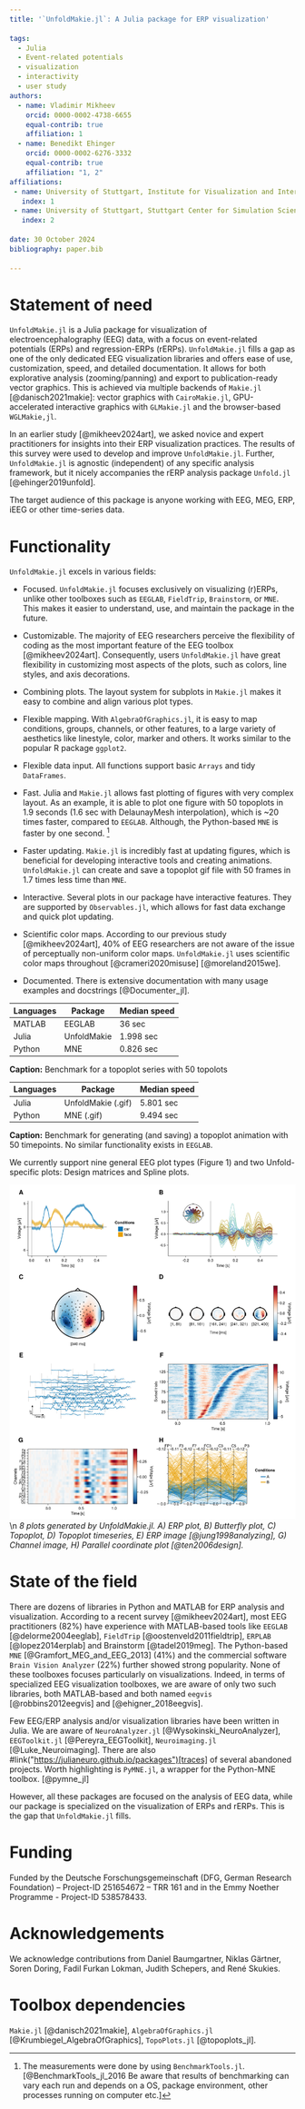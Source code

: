```yaml
---
title: '`UnfoldMakie.jl`: A Julia package for ERP visualization'

tags:
  - Julia
  - Event-related potentials
  - visualization
  - interactivity 
  - user study
authors:
  - name: Vladimir Mikheev
    orcid: 0000-0002-4738-6655
    equal-contrib: true
    affiliation: 1
  - name: Benedikt Ehinger
    orcid: 0000-0002-6276-3332
    equal-contrib: true
    affiliation: "1, 2"
affiliations:
 - name: University of Stuttgart, Institute for Visualization and Interactive Systems, Germany
   index: 1
 - name: University of Stuttgart, Stuttgart Center for Simulation Science, Germany
   index: 2

date: 30 October 2024
bibliography: paper.bib

---
```



# Statement of need

`UnfoldMakie.jl` is a Julia package for visualization of electroencephalography (EEG) data, with a focus on event-related potentials (ERPs) and regression-ERPs (rERPs). `UnfoldMakie.jl` fills a gap as one of the only dedicated EEG visualization libraries and offers ease of use, customization, speed, and detailed documentation. It allows for both explorative analysis (zooming/panning) and export to publication-ready vector graphics. This is achieved via multiple backends of `Makie.jl` [@danisch2021makie]: vector graphics with `CairoMakie.jl`, GPU-accelerated interactive graphics with `GLMakie.jl` and the browser-based `WGLMakie,jl`. 

In an earlier study [@mikheev2024art], we asked novice and expert practitioners for insights into their ERP visualization practices. The results of this survey were used to develop and improve `UnfoldMakie.jl`. Further, `UnfoldMakie.jl` is agnostic (independent) of any specific analysis framework, but it nicely accompanies the rERP analysis package `Unfold.jl` [@ehinger2019unfold].

The target audience of this package is anyone working with EEG, MEG, ERP, iEEG or other time-series data.

# Functionality
`UnfoldMakie.jl` excels in various fields:

- Focused. `UnfoldMakie.jl` focuses exclusively on visualizing (r)ERPs, unlike other toolboxes such as `EEGLAB`, `FieldTrip`, `Brainstorm`, or `MNE`. This makes it easier to understand, use, and maintain the package in the future.

- Customizable. The majority of EEG researchers perceive the flexibility of coding as the most important feature of the EEG toolbox [@mikheev2024art]. Consequently, users `UnfoldMakie.jl` have great flexibility in customizing most aspects of the plots, such as colors, line styles, and axis decorations. 

- Combining plots. The layout system for subplots in `Makie.jl` makes it easy to combine and align various plot types.
- Flexible mapping. With `AlgebraOfGraphics.jl`, it is easy to map conditions, groups, channels, or other features, to a large variety of aesthetics like linestyle, color, marker and others. It works similar to the popular R package `ggplot2`.

- Flexible data input. All functions support basic `Arrays` and tidy `DataFrames`.

- Fast. Julia and `Makie.jl` allows fast plotting of figures with very complex layout. As an example, it is able to plot one figure with 50 topoplots in 1.9 seconds (1.6 sec with DelaunayMesh interpolation), which is ~20 times faster, compared to `EEGLAB`. Although, the Python-based `MNE` is faster by one second. [^1]
[^1]: The measurements were done by using `BenchmarkTools.jl`. [@BenchmarkTools_jl_2016 Be aware that results of benchmarking can vary each run and depends on a OS, package environment, other processes running on computer etc.]

- Faster updating. `Makie.jl` is incredibly fast at updating figures, which is beneficial for developing interactive tools and creating animations. `UnfoldMakie.jl` can create and save a topoplot gif file with 50 frames in 1.7 times less time than `MNE`.

- Interactive. Several plots in our package have interactive features. They are supported by `Observables.jl`, which allows for fast data exchange and quick plot updating.

- Scientific color maps. According to our previous study [@mikheev2024art], 40% of EEG researchers are not aware of the issue of perceptually non-uniform color maps. `UnfoldMakie.jl` uses scientific color maps throughout [@crameri2020misuse] [@moreland2015we].

- Documented. There is extensive documentation with many usage examples and docstrings [@Documenter_jl].

| **Languages** | **Package**    | **Median speed** |
|---------------|----------------|------------------|
| MATLAB        | EEGLAB         | 36 sec           |
| Julia         | UnfoldMakie    | 1.998 sec        |
| Python        | MNE            | 0.826 sec        |

**Caption:** Benchmark for a topoplot series with 50 topolots



| **Languages** | **Package**        | **Median speed** |
|---------------|--------------------|------------------|
| Julia         | UnfoldMakie (.gif) | 5.801 sec        |
| Python        | MNE (.gif)         | 9.494 sec        |

**Caption:** Benchmark for generating (and saving) a topoplot animation with 50 timepoints. No similar functionality exists in `EEGLAB`.


We currently support nine general EEG plot types (Figure 1) 
and two Unfold-specific plots: Design matrices and Spline plots.

![complex_plot.png](complex_plot.png)\n
*8 plots generated by UnfoldMakie.jl. A) ERP plot, B) Butterfly plot, C) Topoplot, D) Topoplot timeseries, E) ERP image [@jung1998analyzing], G) Channel image, H) Parallel coordinate plot [@ten2006design].*

# State of the field

There are dozens of libraries in Python and MATLAB for ERP analysis and visualization. According to a recent survey [@mikheev2024art], most EEG practitioners (82%) have experience with MATLAB-based tools like `EEGLAB` [@delorme2004eeglab], `FieldTrip` [@oostenveld2011fieldtrip], `ERPLAB` [@lopez2014erplab] and Brainstorm [@tadel2019meg]. The Python-based `MNE` [@Gramfort_MEG_and_EEG_2013] (41%) and the commercial software `Brain Vision Analyzer` (22%) further showed strong popularity. None of these toolboxes focuses particularly on visualizations. Indeed, in terms of specialized EEG visualization toolboxes, we are aware of only two such libraries, both MATLAB-based and both named `eegvis` [@robbins2012eegvis] and [@ehigner_2018eegvis]. 

Few EEG/ERP analysis and/or visualization libraries have been written in Julia. We are aware of `NeuroAnalyzer.jl` [@Wysokinski_NeuroAnalyzer], `EEGToolkit.jl` [@Pereyra_EEGToolkit], `Neuroimaging.jl` [@Luke_Neuroimaging]. There are also #link("https://julianeuro.github.io/packages")[traces] of several abandoned projects. Worth highlighting is `PyMNE.jl`, a wrapper for the Python-MNE toolbox. [@pymne_jl]

However, all these packages are focused on the analysis of EEG data, while our package is specialized on the visualization of ERPs and rERPs. This is the gap that `UnfoldMakie.jl` fills.

# Funding
Funded by the Deutsche Forschungsgemeinschaft (DFG, German Research Foundation) – Project-ID 251654672 – TRR 161 and in the Emmy Noether Programme - Project-ID 538578433.

# Acknowledgements

We acknowledge contributions from Daniel Baumgartner, Niklas Gärtner, Soren Doring, Fadil Furkan Lokman, Judith Schepers, and René Skukies. 

# Toolbox dependencies
`Makie.jl` [@danisch2021makie], 
`AlgebraOfGraphics.jl` [@Krumbiegel_AlgebraOfGraphics], 
`TopoPlots.jl` [@topoplots_jl].



